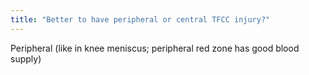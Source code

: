 ```yaml
---
title: "Better to have peripheral or central TFCC injury?"
---
```

Peripheral (like in knee meniscus; peripheral red zone has good blood supply)

